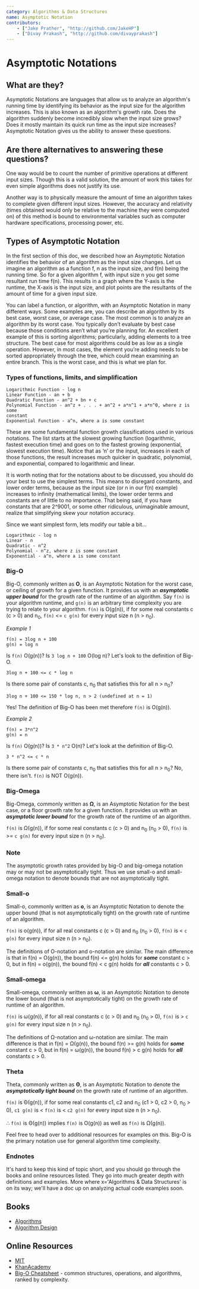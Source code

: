 ```yaml
---
category: Algorithms & Data Structures
name: Asymptotic Notation
contributors:
    - ["Jake Prather", "http://github.com/JakeHP"]
    - ["Divay Prakash", "http://github.com/divayprakash"]
---
```


# Asymptotic Notations

## What are they?

Asymptotic Notations are languages that allow us to analyze an algorithm's
running time by identifying its behavior as the input size for the algorithm
increases. This is also known as an algorithm's growth rate. Does the
algorithm suddenly become incredibly slow when the input size grows? Does it
mostly maintain its quick run time as the input size increases? Asymptotic
Notation gives us the ability to answer these questions.

## Are there alternatives to answering these questions?

One way would be to count the number of primitive operations at different
input sizes. Though this is a valid solution, the amount of work this takes
for even simple algorithms does not justify its use.

Another way is to physically measure the amount of time an algorithm takes to
complete given different input sizes. However, the accuracy and relativity
(times obtained would only be relative to the machine they were computed on)
of this method is bound to environmental variables such as computer hardware
specifications, processing power, etc.

## Types of Asymptotic Notation

In the first section of this doc, we described how an Asymptotic Notation
identifies the behavior of an algorithm as the input size changes. Let us
imagine an algorithm as a function f, n as the input size, and f(n) being
the running time. So for a given algorithm f, with input size n you get
some resultant run time f(n). This results in a graph where the Y-axis is
the runtime, the X-axis is the input size, and plot points are the resultants
of the amount of time for a given input size.

You can label a function, or algorithm, with an Asymptotic Notation in many
different ways. Some examples are, you can describe an algorithm by its best
case, worst case, or average case. The most common is to analyze an algorithm
by its worst case. You typically don’t evaluate by best case because those
conditions aren’t what you’re planning for. An excellent example of this is
sorting algorithms; particularly, adding elements to a tree structure. The
best case for most algorithms could be as low as a single operation. However,
in most cases, the element you’re adding needs to be sorted appropriately
through the tree, which could mean examining an entire branch. This is
the worst case, and this is what we plan for.

### Types of functions, limits, and simplification

```
Logarithmic Function - log n
Linear Function - an + b
Quadratic Function - an^2 + bn + c
Polynomial Function - an^z + . . . + an^2 + a*n^1 + a*n^0, where z is some
constant
Exponential Function - a^n, where a is some constant
```

These are some fundamental function growth classifications used in
various notations. The list starts at the slowest growing function
(logarithmic, fastest execution time) and goes on to the fastest
growing (exponential, slowest execution time). Notice that as ‘n’
or the input, increases in each of those functions, the result
increases much quicker in quadratic, polynomial, and exponential,
compared to logarithmic and linear.

It is worth noting that for the notations about to be discussed,
you should do your best to use the simplest terms. This means to
disregard constants, and lower order terms, because as the input
size (or n in our f(n) example) increases to infinity (mathematical
limits), the lower order terms and constants are of little to no
importance. That being said, if you have constants that are 2^9001,
or some other ridiculous, unimaginable amount, realize that
simplifying skew your notation accuracy.

Since we want simplest form, lets modify our table a bit...

```
Logarithmic - log n
Linear - n
Quadratic - n^2
Polynomial - n^z, where z is some constant
Exponential - a^n, where a is some constant
```

### Big-O
Big-O, commonly written as **O**, is an Asymptotic Notation for the worst
case, or ceiling of growth for a given function. It provides us with an
_**asymptotic upper bound**_ for the growth rate of the runtime of an algorithm.
Say `f(n)` is your algorithm runtime, and `g(n)` is an arbitrary time
complexity you are trying to relate to your algorithm. `f(n)` is O(g(n)), if
for some real constants c (c > 0) and n<sub>0</sub>, `f(n)` <= `c g(n)` for every input size
n (n > n<sub>0</sub>).

*Example 1*

```
f(n) = 3log n + 100
g(n) = log n
```

Is `f(n)` O(g(n))?
Is `3 log n + 100` O(log n)?
Let's look to the definition of Big-O.

```
3log n + 100 <= c * log n
```

Is there some pair of constants c, n<sub>0</sub> that satisfies this for all n > n<sub>0</sub>?

```
3log n + 100 <= 150 * log n, n > 2 (undefined at n = 1)
```

Yes! The definition of Big-O has been met therefore `f(n)` is O(g(n)).

*Example 2*

```
f(n) = 3*n^2
g(n) = n
```

Is `f(n)` O(g(n))?
Is `3 * n^2` O(n)?
Let's look at the definition of Big-O.

```
3 * n^2 <= c * n
```

Is there some pair of constants c, n<sub>0</sub> that satisfies this for all n > n<sub>0</sub>?
No, there isn't. `f(n)` is NOT O(g(n)).

### Big-Omega
Big-Omega, commonly written as **Ω**, is an Asymptotic Notation for the best
case, or a floor growth rate for a given function. It provides us with an
_**asymptotic lower bound**_ for the growth rate of the runtime of an algorithm.

`f(n)` is Ω(g(n)), if for some real constants c (c > 0) and n<sub>0</sub> (n<sub>0</sub> > 0), `f(n)` is >= `c g(n)`
for every input size n (n > n<sub>0</sub>).

### Note

The asymptotic growth rates provided by big-O and big-omega notation may or
may not be asymptotically tight. Thus we use small-o and small-omega notation
to denote bounds that are not asymptotically tight.

### Small-o
Small-o, commonly written as **o**, is an Asymptotic Notation to denote the
upper bound (that is not asymptotically tight) on the growth rate of runtime
of an algorithm.

`f(n)` is o(g(n)), if for all real constants c (c > 0) and n<sub>0</sub> (n<sub>0</sub> > 0), `f(n)` is < `c g(n)`
for every input size n (n > n<sub>0</sub>).

The definitions of O-notation and o-notation are similar. The main difference
is that in f(n) = O(g(n)), the bound f(n) <= g(n) holds for _**some**_
constant c > 0, but in f(n) = o(g(n)), the bound f(n) < c g(n) holds for
_**all**_ constants c > 0.

### Small-omega
Small-omega, commonly written as **ω**, is an Asymptotic Notation to denote
the lower bound (that is not asymptotically tight) on the growth rate of
runtime of an algorithm.

`f(n)` is ω(g(n)), if for all real constants c (c > 0) and n<sub>0</sub> (n<sub>0</sub> > 0), `f(n)` is > `c g(n)`
for every input size n (n > n<sub>0</sub>).

The definitions of Ω-notation and ω-notation are similar. The main difference
is that in f(n) = Ω(g(n)), the bound f(n) >= g(n) holds for _**some**_
constant c > 0, but in f(n) = ω(g(n)), the bound f(n) > c g(n) holds for
_**all**_ constants c > 0.

### Theta
Theta, commonly written as **Θ**, is an Asymptotic Notation to denote the
_**asymptotically tight bound**_ on the growth rate of runtime of an algorithm.

`f(n)` is Θ(g(n)), if for some real constants c1, c2 and n<sub>0</sub> (c1 > 0, c2 > 0, n<sub>0</sub> > 0),
`c1 g(n)` is < `f(n)` is < `c2 g(n)` for every input size n (n > n<sub>0</sub>).

∴ `f(n)` is Θ(g(n)) implies `f(n)` is O(g(n)) as well as `f(n)` is Ω(g(n)).

Feel free to head over to additional resources for examples on this. Big-O
is the primary notation use for general algorithm time complexity.

### Endnotes
It's hard to keep this kind of topic short, and you should go
through the books and online resources listed. They go into much greater depth
with definitions and examples. More where x='Algorithms & Data Structures' is
on its way; we'll have a doc up on analyzing actual code examples soon.

## Books

* [Algorithms](http://www.amazon.com/Algorithms-4th-Robert-Sedgewick/dp/032157351X)
* [Algorithm Design](http://www.amazon.com/Algorithm-Design-Foundations-Analysis-Internet/dp/0471383651)

## Online Resources

* [MIT](http://web.mit.edu/16.070/www/lecture/big_o.pdf)
* [KhanAcademy](https://www.khanacademy.org/computing/computer-science/algorithms/asymptotic-notation/a/asymptotic-notation)
* [Big-O Cheatsheet](http://bigocheatsheet.com/) - common structures, operations, and algorithms, ranked by complexity.
